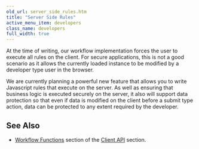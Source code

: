 ```yaml
---
old_url: server_side_rules.htm
title: "Server Side Rules"
active_menu_item: developers
class_name: developers
full_width: true
---
```



At the time of writing, our workflow implementation forces the user to execute all rules on the client. For secure applications, this is not a good scenario as it allows the currently loaded instance to be modified by a developer type user in the browser.

We are currently planning a powerful new feature that allows you to write Javascript rules that execute on the server. As well as ensuring that business logic is executed securely on the server, it also will support data protection so that even if data is modified on the client before a submit type action, data can be protected to any extent required by the developer.

## See Also

 - [Workflow Functions](/developers/documentation/scripting-apis/client-api/workflow-functions/) section of the [Client API](/developers/documentation/scripting-apis/client-api/) section.

